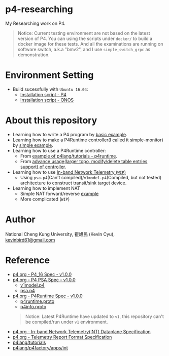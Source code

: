# p4-researching
My Researching work on P4.

> Notice: Current testing environment are not based on the latest version of P4.
>           You can using the scripts under `docker/` to build a docker image for these tests.
> And all the examinations are running on software switch, a.k.a "bmv2", and I use `simple_switch_grpc` as demonstration.
> 

# Environment Setting

* Build sucessfully with `Ubuntu 16.04`:
    * [Installation script - P4](https://github.com/toolbuddy/ssfw#p4-environment-setup)
    * [Installation script - ONOS](https://github.com/toolbuddy/ssfw#onos-installation)

# About this repository

* Learning how to write a P4 program by [basic example](src/basic).
* Learning how to make a P4Runtime controller(I called it simple-monitor) by [simple example](src/simple-monitor).
* Learning how to use a P4Runtime controller:
    * From [example of p4lang/tutorials - p4runtime](src/p4runtime).
    * From [advance usage(larger topo, modify/delete table entries support) of controller](src/advance-topo).
* Learning how to use [In-band Network Telemetry (`WIP`)](src/int)
    * Using `psa.p4`(Can't compiled)/`v1model.p4`(Compiled, but not tested) architecture to construct transit/sink target device.
* Learning how to implement NAT 
    * Simple NAT forward/reverse [example](src/simple-nat)
    * More complicated (`WIP`)

# Author

National Cheng Kung University, 瞿旭民 (Kevin Cyu), kevinbird61@gmail.com

# Reference

* [p4.org - P4_16 Spec - v1.0.0](https://p4.org/p4-spec/docs/P4-16-v1.0.0-spec.html)
* [p4.org - P4 PSA Spec - v1.0.0](https://p4.org/p4-spec/docs/PSA-v1.0.0.html)
    * [v1model.p4](https://github.com/p4lang/p4c/blob/master/p4include/v1model.p4)
    * [psa.p4](https://github.com/p4lang/p4c/blob/master/p4include/psa.p4)
* [p4.org - P4Runtime Spec - v1.0.0](https://p4.org/p4-spec/docs/P4Runtime-v1.0.0.pdf)
    * [p4runtime.proto](https://github.com/p4lang/PI/blob/master/proto/p4/v1/p4runtime.proto)
    * [p4info.proto](https://github.com/p4lang/PI/blob/master/proto/p4/config/v1/p4info.proto)
    > Notice: Latest P4Runtime have updated to `v1`, this repository can't be compiled/run under `v1` environment.
* [p4.org - In-band Network Telemetry(INT) Dataplane Specification](https://github.com/p4lang/p4-applications/blob/master/docs/INT.pdf)
* [p4.org - Telemetry Report Format Specification](https://github.com/p4lang/p4-applications/blob/master/docs/telemetry_report.pdf)
* [p4lang/tutorials](https://github.com/p4lang/tutorials)
* [p4lang/p4factory/apps/int](https://github.com/p4lang/p4factory/tree/master/apps/int)
